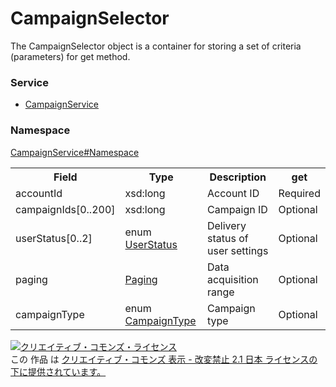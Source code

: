 # CampaignSelector
The CampaignSelector object is a container for storing a set of criteria (parameters) for get method.

### Service
+ [CampaignService](../../services/CampaignService.md)

### Namespace
[CampaignService#Namespace](../../services/CampaignService.md#namespace)

<table>
 <tr>
  <th>Field</th>
  <th>Type</th>
  <th>Description</th>
  <th>get</th>
 </tr>
 <tr>
  <td>accountId</td>
  <td>xsd:long</td>
  <td>Account ID</td>
  <td>Required</td>
 </tr>
 <tr>
  <td>campaignIds[0..200]</td>
  <td>xsd:long</td>
  <td>Campaign ID</td>
  <td>Optional</td>
 </tr>
 <tr>
  <td>userStatus[0..2]</td>
  <td>enum <a href="./UserStatus.md">UserStatus</a></td>
  <td>Delivery status of user settings</td>
  <td>Optional</td>
 </tr>
 <tr>
  <td>paging</td>
  <td><a href="../Common/Paging.md">Paging</a></td>
  <td>Data acquisition range</td>
  <td>Optional</td>
 </tr>
 <tr>
  <td>campaignType</td>
  <td>enum <a href="./CampaignType.md">CampaignType</a></td>
  <td>Campaign type</td>
  <td>Optional</td>
 </tr>
</table>

<a rel="license" href="http://creativecommons.org/licenses/by-nd/2.1/jp/"><img alt="クリエイティブ・コモンズ・ライセンス" style="border-width:0" src="https://i.creativecommons.org/l/by-nd/2.1/jp/88x31.png" /></a><br />この 作品 は <a rel="license" href="http://creativecommons.org/licenses/by-nd/2.1/jp/">クリエイティブ・コモンズ 表示 - 改変禁止 2.1 日本 ライセンスの下に提供されています。</a>
